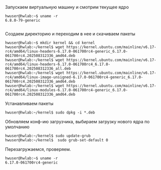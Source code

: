 
Запускаем виртуальную машину и смотрим текущее ядро
```
hwuser@hwlab:~$ uname -r
6.8.0-79-generic


```
Создаем директорию и переходим в нее и скачиваем пакеты
```
hwuser@hwlab:~$ mkdir kernel && cd kernel
hwuser@hwlab:~/kernel$ wget https://kernel.ubuntu.com/mainline/v6.17-rc4/amd64/linux-headers-6.17.0-061700rc4-generic_6.17.0-061700rc4.202508312336_amd64.deb
hwuser@hwlab:~/kernel$ wget https://kernel.ubuntu.com/mainline/v6.17-rc4/amd64/linux-headers-6.17.0-061700rc4_6.17.0-061700rc4.202508312336_all.deb
hwuser@hwlab:~/kernel$ wget https://kernel.ubuntu.com/mainline/v6.17-rc4/amd64/linux-image-unsigned-6.17.0-061700rc4-generic_6.17.0-061700rc4.202508312336_amd64.deb
hwuser@hwlab:~/kernel$ wget https://kernel.ubuntu.com/mainline/v6.17-rc4/amd64/linux-modules-6.17.0-061700rc4-generic_6.17.0-061700rc4.202508312336_amd64.deb
```

Устанавливаем пакеты
```
hwuser@hwlab:~/kernel$ sudo dpkg -i *.deb 
```

Обновляем конф-ию загрузчика, выбираем загрузку нового ядра по умолчанию
```
hwuser@hwlab:~/kernel$ sudo update-grub
hwuser@hwlab:~/kernel$  sudo grub-set-default 0
```
Перезагружаемся, проверяем.
```
hwuser@hwlab:~$ uname -r
6.17.0-061700rc4-generic
```
